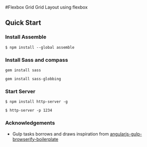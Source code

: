 #Flexbox Grid
Grid Layout using flexbox


## Quick Start

### Install Assemble
```
$ npm install --global assemble

```

### Install Sass and compass
```
gem install sass

gem install sass-globbing

```

### Start Server
```
$ npm install http-server -g

$ http-server -p 1234

```


### Acknowledgements

- Gulp tasks borrows and draws inspiration from [angularjs-gulp-browserify-boilerplate](https://github.com/jakemmarsh/angularjs-gulp-browserify-boilerplate)

